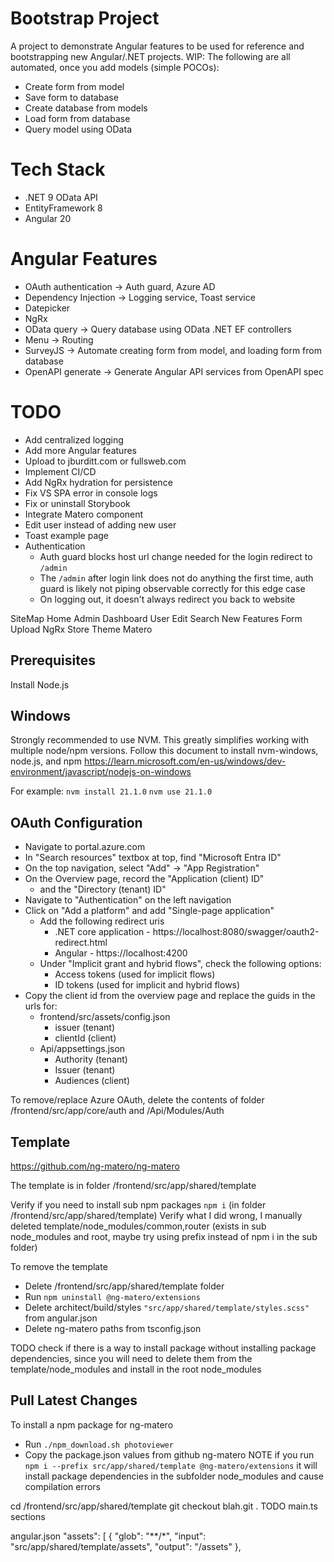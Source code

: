 # Bootstrap Project
A project to demonstrate Angular features to be used for reference and bootstrapping new Angular/.NET projects. WIP: The following are all automated, once you add models (simple POCOs):
- Create form from model
- Save form to database
- Create database from models
- Load form from database
- Query model using OData

# Tech Stack
- .NET 9 OData API 
- EntityFramework 8
- Angular 20

# Angular Features
- OAuth authentication -> Auth guard, Azure AD
- Dependency Injection -> Logging service, Toast service
- Datepicker
- NgRx
- OData query -> Query database using OData .NET EF controllers
- Menu -> Routing
- SurveyJS -> Automate creating form from model, and loading form from database
- OpenAPI generate -> Generate Angular API services from OpenAPI spec

# TODO
- Add centralized logging
- Add more Angular features
- Upload to jburditt.com or fullsweb.com
- Implement CI/CD
- Add NgRx hydration for persistence
- Fix VS SPA error in console logs
- Fix or uninstall Storybook
- Integrate Matero component
- Edit user instead of adding new user
- Toast example page
- Authentication
  - Auth guard blocks host url change needed for the login redirect to `/admin`
  - The `/admin` after login link does not do anything the first time, auth guard is likely not piping observable correctly for this edge case
  - On logging out, it doesn't always redirect you back to website

SiteMap
  Home
  Admin
    Dashboard
  User
    Edit
    Search
    New
  Features
    Form
    Upload
    NgRx Store
    Theme Matero

## Prerequisites
Install Node.js

## Windows
Strongly recommended to use NVM. This greatly simplifies working with multiple node/npm versions.
Follow this document to install nvm-windows, node.js, and npm
https://learn.microsoft.com/en-us/windows/dev-environment/javascript/nodejs-on-windows

For example:
`nvm install 21.1.0`
`nvm use 21.1.0`

## OAuth Configuration
- Navigate to portal.azure.com
- In "Search resources" textbox at top, find "Microsoft Entra ID"
- On the top navigation, select "Add" -> "App Registration"
- On the Overview page, record the "Application (client) ID"
  - and the "Directory (tenant) ID"
- Navigate to "Authentication" on the left navigation
- Click on "Add a platform" and add "Single-page application"
  - Add the following redirect uris
    - .NET core application - https://localhost:8080/swagger/oauth2-redirect.html
    - Angular - https://localhost:4200
  - Under "Implicit grant and hybrid flows", check the following options:
    - Access tokens (used for implicit flows)
    - ID tokens (used for implicit and hybrid flows)
- Copy the client id from the overview page and replace the guids in the urls for:
  - frontend/src/assets/config.json
    - issuer (tenant)
    - clientId (client)
  - Api/appsettings.json
    - Authority (tenant)
    - Issuer (tenant)
    - Audiences (client)

To remove/replace Azure OAuth, delete the contents of folder /frontend/src/app/core/auth and /Api/Modules/Auth

## Template

https://github.com/ng-matero/ng-matero

The template is in folder /frontend/src/app/shared/template

Verify if you need to install sub npm packages `npm i` (in folder /frontend/src/app/shared/template)
Verify what I did wrong, I manually deleted template/node_modules/common,router (exists in sub node_modules and root, maybe try using prefix instead of npm i in the sub folder)

To remove the template
- Delete /frontend/src/app/shared/template folder
- Run `npm uninstall @ng-matero/extensions`
- Delete architect/build/styles `"src/app/shared/template/styles.scss"` from angular.json
- Delete ng-matero paths from tsconfig.json

TODO check if there is a way to install package without installing package dependencies, since you will need to delete them from the template/node_modules and install in the root node_modules

## Pull Latest Changes

To install a npm package for ng-matero
- Run `./npm_download.sh photoviewer`
- Copy the package.json values from github ng-matero
NOTE if you run `npm i --prefix src/app/shared/template @ng-matero/extensions` it will install package dependencies in the subfolder node_modules and cause compilation errors

cd /frontend/src/app/shared/template
git checkout blah.git .
TODO main.ts sections

angular.json
    "assets": [
    {
        "glob": "**/*",
        "input": "src/app/shared/template/assets",
        "output": "/assets"
    },